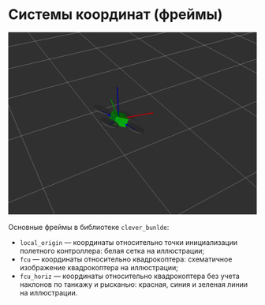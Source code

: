 Системы координат (фреймы)
===

![](/assets/frames.png)

Основные фреймы в библиотеке `clever_bunlde`:

* `local_origin` — координаты относительно точки инициализации полетного контроллера: белая сетка на иллюстрации;
* `fcu` — координаты относительно квадрокоптера: схематичное изображение квадрокоптера на иллюстрации;
* `fcu_horiz` — координаты относительно квадрокоптера без учета наклонов по танкажу и рысканью: красная, синия и зеленая линии на иллюстрации.

